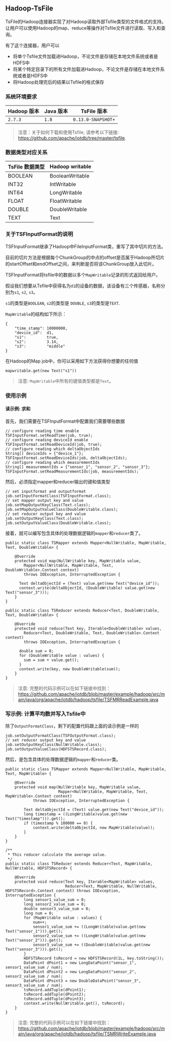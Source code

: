 <!--

    Licensed to the Apache Software Foundation (ASF) under one
    or more contributor license agreements.  See the NOTICE file
    distributed with this work for additional information
    regarding copyright ownership.  The ASF licenses this file
    to you under the Apache License, Version 2.0 (the
    "License"); you may not use this file except in compliance
    with the License.  You may obtain a copy of the License at
    
        http://www.apache.org/licenses/LICENSE-2.0
    
    Unless required by applicable law or agreed to in writing,
    software distributed under the License is distributed on an
    "AS IS" BASIS, WITHOUT WARRANTIES OR CONDITIONS OF ANY
    KIND, either express or implied.  See the License for the
    specific language governing permissions and limitations
    under the License.

-->

## Hadoop-TsFile


TsFile的Hadoop连接器实现了对Hadoop读取外部Tsfile类型的文件格式的支持。让用户可以使用Hadoop的map、reduce等操作对Tsfile文件进行读取、写入和查询。

有了这个连接器，用户可以
* 将单个Tsfile文件加载进Hadoop，不论文件是存储在本地文件系统或者是HDFS中
* 将某个特定目录下的所有文件加载进Hadoop，不论文件是存储在本地文件系统或者是HDFS中
* 将Hadoop处理完后的结果以Tsfile的格式保存

### 系统环境要求

|Hadoop 版本     | Java 版本     | TsFile 版本 |
|-------------  | ------------ |------------ |
| `2.7.3`       | `1.8`        | `0.13.0-SNAPSHOT+`|

>注意：关于如何下载和使用Tsfile, 请参考以下链接: https://github.com/apache/iotdb/tree/master/tsfile.

### 数据类型对应关系

| TsFile 数据类型    | Hadoop writable |
| ---------------- | --------------- |
| BOOLEAN          | BooleanWritable |
| INT32            | IntWritable     |
| INT64            | LongWritable    |
| FLOAT            | FloatWritable   |
| DOUBLE           | DoubleWritable  |
| TEXT             | Text            |

### 关于TSFInputFormat的说明

TSFInputFormat继承了Hadoop中FileInputFormat类，重写了其中切片的方法。

目前的切片方法是根据每个ChunkGroup的中点的offset是否属于Hadoop所切片的startOffset和endOffset之间，来判断是否将该ChunkGroup放入此切片。

TSFInputFormat将tsfile中的数据以多个`MapWritable`记录的形式返回给用户。

假设我们想要从Tsfile中获得名为`d1`的设备的数据，该设备有三个传感器，名称分别为`s1`, `s2`, `s3`。

`s1`的类型是`BOOLEAN`, `s2`的类型是 `DOUBLE`, `s3`的类型是`TEXT`.

`MapWritable`的结构如下所示：
```
{
    "time_stamp": 10000000,
    "device_id":  d1,
    "s1":         true,
    "s2":         3.14,
    "s3":         "middle"
}
```

在Hadoop的Map job中，你可以采用如下方法获得你想要的任何值

`mapwritable.get(new Text("s1"))`
> 注意: `MapWritable`中所有的键值类型都是`Text`。

### 使用示例

#### 读示例: 求和

首先，我们需要在TSFInputFormat中配置我们需要哪些数据

```
// configure reading time enable
TSFInputFormat.setReadTime(job, true); 
// configure reading deviceId enable
TSFInputFormat.setReadDeviceId(job, true); 
// configure reading which deltaObjectIds
String[] deviceIds = {"device_1"};
TSFInputFormat.setReadDeviceIds(job, deltaObjectIds);
// configure reading which measurementIds
String[] measurementIds = {"sensor_1", "sensor_2", "sensor_3"};
TSFInputFormat.setReadMeasurementIds(job, measurementIds);
```

然后，必须指定mapper和reducer输出的键和值类型

```
// set inputformat and outputformat
job.setInputFormatClass(TSFInputFormat.class);
// set mapper output key and value
job.setMapOutputKeyClass(Text.class);
job.setMapOutputValueClass(DoubleWritable.class);
// set reducer output key and value
job.setOutputKeyClass(Text.class);
job.setOutputValueClass(DoubleWritable.class);
```
接着，就可以编写包含具体的处理数据逻辑的`mapper`和`reducer`类了。

```
public static class TSMapper extends Mapper<NullWritable, MapWritable, Text, DoubleWritable> {

	@Override
	protected void map(NullWritable key, MapWritable value,
	    Mapper<NullWritable, MapWritable, Text, DoubleWritable>.Context context)
	    throws IOException, InterruptedException {
	
	  Text deltaObjectId = (Text) value.get(new Text("device_id"));
	  context.write(deltaObjectId, (DoubleWritable) value.get(new Text("sensor_3")));
	}
}

public static class TSReducer extends Reducer<Text, DoubleWritable, Text, DoubleWritable> {

	@Override
	protected void reduce(Text key, Iterable<DoubleWritable> values,
	    Reducer<Text, DoubleWritable, Text, DoubleWritable>.Context context)
	    throws IOException, InterruptedException {
	
	  double sum = 0;
	  for (DoubleWritable value : values) {
	    sum = sum + value.get();
	  }
	  context.write(key, new DoubleWritable(sum));
	}
}
```

> 注意: 完整的代码示例可以在如下链接中找到：https://github.com/apache/iotdb/blob/master/example/hadoop/src/main/java/org/apache/iotdb/hadoop/tsfile/TSFMRReadExample.java


### 写示例: 计算平均数并写入Tsfile中

除了`OutputFormatClass`，剩下的配置代码跟上面的读示例是一样的

```
job.setOutputFormatClass(TSFOutputFormat.class);
// set reducer output key and value
job.setOutputKeyClass(NullWritable.class);
job.setOutputValueClass(HDFSTSRecord.class);
```

然后，是包含具体的处理数据逻辑的`mapper`和`reducer`类。

```
public static class TSMapper extends Mapper<NullWritable, MapWritable, Text, MapWritable> {

    @Override
    protected void map(NullWritable key, MapWritable value,
                       Mapper<NullWritable, MapWritable, Text, MapWritable>.Context context)
            throws IOException, InterruptedException {

        Text deltaObjectId = (Text) value.get(new Text("device_id"));
        long timestamp = ((LongWritable)value.get(new Text("timestamp"))).get();
        if (timestamp % 100000 == 0) {
            context.write(deltaObjectId, new MapWritable(value));
        }
    }
}

/**
 * This reducer calculate the average value.
 */
public static class TSReducer extends Reducer<Text, MapWritable, NullWritable, HDFSTSRecord> {

    @Override
    protected void reduce(Text key, Iterable<MapWritable> values,
                          Reducer<Text, MapWritable, NullWritable, HDFSTSRecord>.Context context) throws IOException, InterruptedException {
        long sensor1_value_sum = 0;
        long sensor2_value_sum = 0;
        double sensor3_value_sum = 0;
        long num = 0;
        for (MapWritable value : values) {
            num++;
            sensor1_value_sum += ((LongWritable)value.get(new Text("sensor_1"))).get();
            sensor2_value_sum += ((LongWritable)value.get(new Text("sensor_2"))).get();
            sensor3_value_sum += ((DoubleWritable)value.get(new Text("sensor_3"))).get();
        }
        HDFSTSRecord tsRecord = new HDFSTSRecord(1L, key.toString());
        DataPoint dPoint1 = new LongDataPoint("sensor_1", sensor1_value_sum / num);
        DataPoint dPoint2 = new LongDataPoint("sensor_2", sensor2_value_sum / num);
        DataPoint dPoint3 = new DoubleDataPoint("sensor_3", sensor3_value_sum / num);
        tsRecord.addTuple(dPoint1);
        tsRecord.addTuple(dPoint2);
        tsRecord.addTuple(dPoint3);
        context.write(NullWritable.get(), tsRecord);
    }
}
```
> 注意: 完整的代码示例可以在如下链接中找到：https://github.com/apache/iotdb/blob/master/example/hadoop/src/main/java/org/apache/iotdb/hadoop/tsfile/TSMRWriteExample.java

